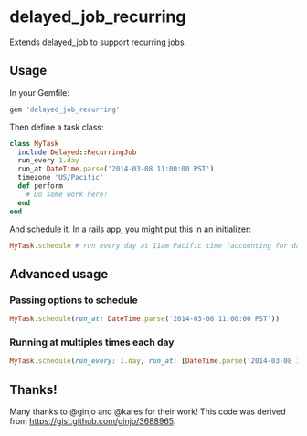# delayed\_job\_recurring

Extends delayed\_job to support recurring jobs.

## Usage

In your Gemfile:

```ruby
gem 'delayed_job_recurring'
```

Then define a task class:

```ruby
class MyTask
  include Delayed::RecurringJob
  run_every 1.day
  run_at DateTime.parse('2014-03-08 11:00:00 PST')
  timezone 'US/Pacific'
  def perform
    # Do some work here!
  end
end
```

And schedule it. In a rails app, you might put this in an initializer:

```ruby
MyTask.schedule # run every day at 11am Pacific time (accounting for daylight savings)
```

## Advanced usage

### Passing options to schedule

```ruby
MyTask.schedule(run_at: DateTime.parse('2014-03-08 11:00:00 PST'))
```

### Running at multiples times each day

```ruby
MyTask.schedule(run_every: 1.day, run_at: [DateTime.parse('2014-03-08 11:00:00 PST'), DateTime.parse('2014-03-08 18:00:00 PST')]
```

## Thanks!

Many thanks to @ginjo and @kares for their work!  This code was derived from https://gist.github.com/ginjo/3688965.
